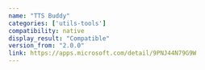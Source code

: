 ```yaml
---
name: "TTS Buddy"
categories: ['utils-tools']
compatibility: native
display_result: "Compatible"
version_from: "2.0.0"
link: https://apps.microsoft.com/detail/9PNJ44N79G9W
---
```

